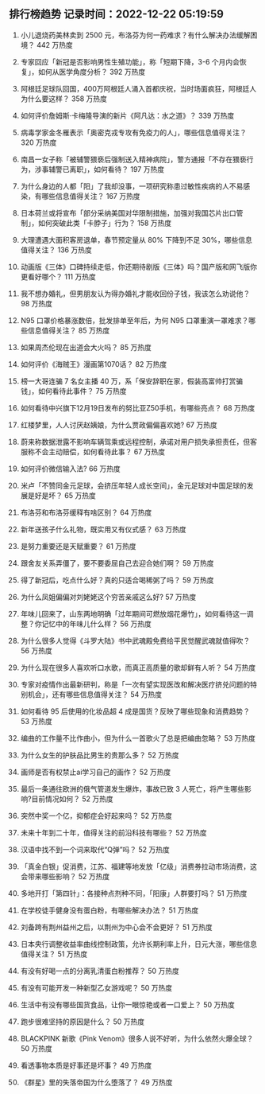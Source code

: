 
## 排行榜趋势 记录时间：2022-12-22 05:19:59
  
  1. 小儿退烧药美林卖到 2500 元，布洛芬为何一药难求？有什么解决办法缓解困境？ 442 万热度
    
  2. 专家回应「新冠是否影响男性生殖功能」，称「短期下降，3-6 个月内会恢复」，如何从医学角度分析？ 392 万热度
    
  3. 阿根廷足球队回国，400万阿根廷人涌入首都庆祝，当时场面疯狂，阿根廷人为什么要这样？ 358 万热度
    
  4. 如何评价詹姆斯·卡梅隆导演的新片《阿凡达：水之道》？ 339 万热度
    
  5. 病毒学家金冬雁表示「奥密克戎专攻有免疫力的人」，哪些信息值得关注？ 320 万热度
    
  6. 南昌一女子称「被辅警猥亵后强制送入精神病院」，警方通报「不存在猥亵行为，涉事辅警已离职」，如何看待？ 197 万热度
    
  7. 为什么身边的人都「阳」了我却没事，一项研究称患过敏性疾病的人不易感染，有哪些信息值得关注？ 167 万热度
    
  8. 日本荷兰或将宣布「部分采纳美国对华限制措施，加强对我国芯片出口管制」，如何突破此类「卡脖子」行为？ 158 万热度
    
  9. 大理遭遇大面积客房退单，春节预定量从 80% 下降到不足 30%，哪些信息值得关注？ 136 万热度
    
  10. 动画版《三体》口碑持续走低，你还期待剧版《三体》吗？国产版和网飞版你更看好哪个？ 111 万热度
    
  11. 我不想办婚礼，但男朋友认为得办婚礼才能收回份子钱，我该怎么劝说他？ 98 万热度
    
  12. N95 口罩价格暴涨数倍，批发排单至年后，为何 N95  口罩重演一罩难求？哪些信息值得关注？ 85 万热度
    
  13. 如果周杰伦现在出道会大火吗？ 85 万热度
    
  14. 如何评价《海贼王》漫画第1070话？ 82 万热度
    
  15. 榜一大哥连骗 7 名女主播 40 万，系「保安辞职在家，假装高富帅打赏骗钱」，如何看待此事件？ 75 万热度
    
  16. 如何看待中兴旗下12月19日发布的努比亚Z50手机，有哪些亮点？ 68 万热度
    
  17. 红楼梦里，人人讨厌赵姨娘，为什么贾政偏偏喜欢她? 67 万热度
    
  18. 蔚来称数据泄露不影响车辆驾乘或远程控制，承诺对用户损失承担责任，但客服称不会主动赔偿，如何看待此事？ 67 万热度
    
  19. 如何评价微信输入法? 66 万热度
    
  20. 米卢「不赞同金元足球，会挤压年轻人成长空间」，金元足球对中国足球的发展是好是坏？ 65 万热度
    
  21. 布洛芬和布洛芬缓释有啥区别？ 64 万热度
    
  22. 新年送孩子什么礼物，既实用又有仪式感？ 63 万热度
    
  23. 是努力重要还是天赋重要？ 61 万热度
    
  24. 跟舍友关系弄僵了，要不要委屈自己去迎合她们啊？ 59 万热度
    
  25. 得了新冠后，吃点什么好？真的只适合喝稀粥了吗？ 59 万热度
    
  26. 为什么凤姐偏偏对刘姥姥这个穷苦亲戚这么好? 57 万热度
    
  27. 年味儿回来了，山东两地明确「过年期间可燃放烟花爆竹」，如何看待这一调整？你记忆中的年味儿什么样？ 56 万热度
    
  28. 为什么很多人觉得《斗罗大陆》书中武魂殿免费给平民觉醒武魂就值得吹？ 56 万热度
    
  29. 为什么现在很多人喜欢听口水歌，而真正高质量的歌却鲜有人听？ 54 万热度
    
  30. 专家对疫情作出最新研判，称是「一次有望实现医改和解决医疗挤兑问题的特别机会」，还有哪些信息值得关注？ 54 万热度
    
  31. 如何看待 95 后使用的化妆品超 4 成是国货？反映了哪些现象和消费趋势？ 53 万热度
    
  32. 编曲的工作量不比作曲小，但为什么一首歌火了总是把编曲忽略？ 53 万热度
    
  33. 为什么女生的护肤品比男生的贵那么多？ 52 万热度
    
  34. 画师是否有权禁止ai学习自己的画作？ 52 万热度
    
  35. 最后一条通往欧洲的俄气管道发生爆炸，事故已致 3 人死亡，将产生哪些影响?目前情况如何？ 52 万热度
    
  36. 突然中奖一个亿，抑郁症会好起来吗？ 52 万热度
    
  37. 未来十年到二十年，值得关注的前沿科技有哪些？ 52 万热度
    
  38. 汉语中找不到一个词来取代“Q弹”吗？ 52 万热度
    
  39. 「真金白银」促消费，江苏、福建等地发放「亿级」消费券拉动市场消费，这会带来哪些影响？ 52 万热度
    
  40. 多地开打「第四针」：各接种点剂种不同，「阳康」人群要打吗？ 51 万热度
    
  41. 在学校徒手健身没有蛋白粉，有哪些解决办法？ 51 万热度
    
  42. 刘备跨有荆州益州之后，以荆州为中心会不会更好？ 51 万热度
    
  43. 日本央行调整收益率曲线控制政策，允许长期利率上升，日元大涨，哪些信息值得关注？ 51 万热度
    
  44. 有没有好喝一点的分离乳清蛋白粉推荐？ 50 万热度
    
  45. 有没有可能开发一种新型乙女游戏呢？ 50 万热度
    
  46. 生活中有没有哪些国货食品，让你一眼惊艳或者一口爱上？ 50 万热度
    
  47. 跑步很难坚持的原因是什么？ 50 万热度
    
  48. BLACKPINK 新歌《Pink Venom》很多人说不好听，为什么依然火爆全球？ 50 万热度
    
  49. 看透事物本质是好事还是坏事？ 49 万热度
    
  50. 《群星》里的失落帝国为什么堕落了？ 49 万热度
    